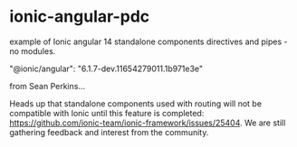 # ionic-angular-pdc
example of Ionic angular 14 standalone components directives and pipes - no modules.

"@ionic/angular": "6.1.7-dev.11654279011.1b971e3e"

from Sean Perkins...

Heads up that standalone components used with routing will not be compatible with Ionic until this feature is completed: https://github.com/ionic-team/ionic-framework/issues/25404. We are still gathering feedback and interest from the community.
